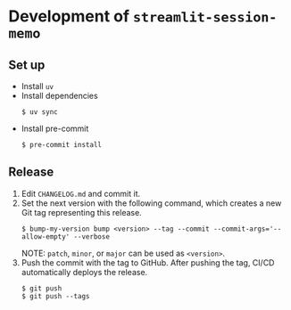 # Development of `streamlit-session-memo`

## Set up
* Install `uv`
* Install dependencies
  ```shell
  $ uv sync
  ```
* Install pre-commit
  ```shell
  $ pre-commit install
  ```

## Release
1. Edit `CHANGELOG.md` and commit it.
2. Set the next version with the following command, which creates a new Git tag representing this release.
   ```
   $ bump-my-version bump <version> --tag --commit --commit-args='--allow-empty' --verbose
   ```
   NOTE: `patch`, `minor`, or `major` can be used as `<version>`.
3. Push the commit with the tag to GitHub. After pushing the tag, CI/CD automatically deploys the release.
   ```
   $ git push
   $ git push --tags
   ```

